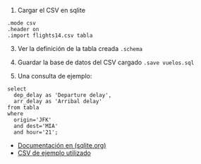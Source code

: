 1. Cargar el CSV en sqlite
```
.mode csv 
.header on
.import flights14.csv tabla
```
3. Ver la definición de la tabla creada
`.schema`

2. Guardar la base de datos del CSV cargado
`.save vuelos.sql`

3. Una consulta de ejemplo:
```
select 
  dep_delay as 'Departure delay',
  arr_delay as 'Arribal delay' 
from tabla 
where 
  origin='JFK' 
  and dest='MIA' 
  and hour='21';
``` 
- [Documentación en (sqlite.org)](https://www.sqlite.org/cli.html)
- [CSV de ejemplo utilizado](https://github.com/Rdatatable/data.table/blob/master/vignettes/flights14.csv)